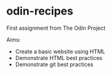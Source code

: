 # odin-recipes

First assignment from The Odin Project

Aims:

- Create a basic website using HTML
- Demonstrate HTML best practices
- Demonstrate git best practices
